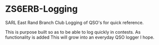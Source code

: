 ZS6ERB-Logging
==============

SARL East Rand Branch Club Logging of QSO's for quick reference.

This is purpose built so as to be able to log quickly in contests.  As functionality is added This will grow into an everyday QSO logger I hope.
